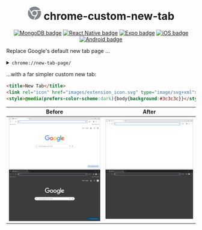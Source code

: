<h1 align="center" width="100%">
  <a href="https://github.com/juangutierrez01/chrome-custom-new-tab"><img src="./extension_icon.svg" alt="Chrome extension logo" width="36rem"></a>
  chrome-custom-new-tab
</h1>

<p align="center">
  <a href="/"><img src="https://img.shields.io/badge/Chrome-4285F4?logo=google-chrome&logoColor=white" alt="MongoDB badge"></a>
  <a href="/"><img src="https://img.shields.io/badge/Size-<1MB-limegreen" alt="React Native badge"></a>
  <a href="/"><img src="https://img.shields.io/badge/HTML-E34F26?logo=html5&logoColor=white" alt="Expo badge"></a>
  <a href="/"><img src="https://img.shields.io/badge/🌙Dark_Mode-dimgrey" alt="iOS badge"></a>
  <a href="/"><img src="https://img.shields.io/badge/☀️Light_Mode-white?logo=sun&logoColor=white" alt="Android badge"></a>
</p>

Replace Google's default new tab page ...

<details>
  <summary><code>chrome://new-tab-page/</code></summary>
  
```html
<!doctype html>
<html dir="ltr" lang="en"
    chrome-refresh-2023>
  <head>
    <meta charset="utf-8">
    <title>New Tab</title>
    <style>
      body {
        background: #3C3C3C;
        margin: 0;
      }

      #backgroundImage {
        border: none;
        height: 100%;
        pointer-events: none;
        position: fixed;
        top: 0;
        visibility: hidden;
        width: 100%;
      }

      [show-background-image] #backgroundImage {
        visibility: visible;
      }
    </style>
  </head>
  <body>
    <iframe id="backgroundImage" src=""></iframe>
    <ntp-app></ntp-app>
    <script type="module" src="new_tab_page.js"></script>
    <link rel="stylesheet" href="chrome://resources/css/text_defaults_md.css">
    <link rel="stylesheet" href="chrome://theme/colors.css?sets=ui,chrome">
    <link rel="stylesheet" href="shared_vars.css">
  </body>
</html>
```

</details>

...with a far simpler custom new tab:

```html
<title>New Tab</title>
<link rel="icon" href="images/extension_icon.svg" type="image/svg+xml">
<style>@media(prefers-color-scheme:dark){body{background:#3c3c3c}}</style>
```

<p align="center">
  
|Before|After|
|---|---|
|![Default Light Mode](./before_light.png#gh-light-mode-only)![Default Dark Mode](./before_dark.png#gh-dark-mode-only)|![Custom Light Mode](./after_light.png#gh-light-mode-only)![Custom Dark Mode](./after_dark.png#gh-dark-mode-only)|

</p>
